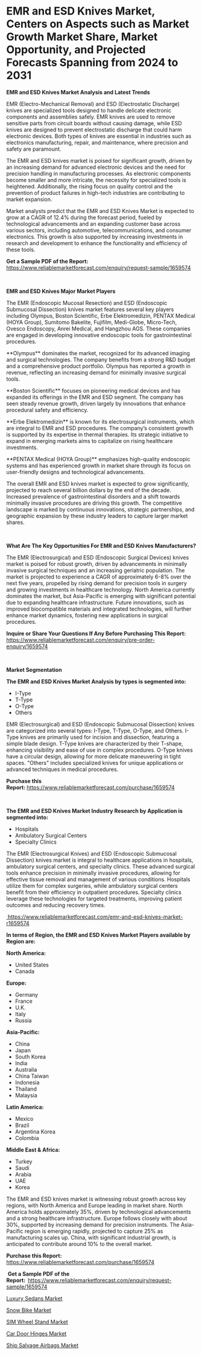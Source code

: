<p><h1>EMR and ESD Knives Market, Centers on Aspects such as Market Growth Market Share, Market Opportunity, and Projected Forecasts Spanning from 2024 to 2031</h1></p><p><strong>EMR and ESD Knives Market Analysis and Latest Trends</strong></p>
<p><p>EMR (Electro-Mechanical Removal) and ESD (Electrostatic Discharge) knives are specialized tools designed to handle delicate electronic components and assemblies safely. EMR knives are used to remove sensitive parts from circuit boards without causing damage, while ESD knives are designed to prevent electrostatic discharge that could harm electronic devices. Both types of knives are essential in industries such as electronics manufacturing, repair, and maintenance, where precision and safety are paramount.</p><p>The EMR and ESD knives market is poised for significant growth, driven by an increasing demand for advanced electronic devices and the need for precision handling in manufacturing processes. As electronic components become smaller and more intricate, the necessity for specialized tools is heightened. Additionally, the rising focus on quality control and the prevention of product failures in high-tech industries are contributing to market expansion.</p><p>Market analysts predict that the EMR and ESD Knives Market is expected to grow at a CAGR of 12.4% during the forecast period, fueled by technological advancements and an expanding customer base across various sectors, including automotive, telecommunications, and consumer electronics. This growth is also supported by increasing investments in research and development to enhance the functionality and efficiency of these tools.</p></p>
<p><strong>Get a Sample PDF of the Report:&nbsp;</strong> <a href="https://www.reliablemarketforecast.com/enquiry/request-sample/1659574?utm_campaign=1743&utm_medium=2&utm_source=Github&utm_content=ia&utm_term=09122024&utm_id=emr-and-esd-knives">https://www.reliablemarketforecast.com/enquiry/request-sample/1659574</a></p>
<p>&nbsp;</p>
<p><strong>EMR and ESD Knives Major Market Players</strong></p>
<p><p>The EMR (Endoscopic Mucosal Resection) and ESD (Endoscopic Submucosal Dissection) knives market features several key players including Olympus, Boston Scientific, Erbe Elektromedizin, PENTAX Medical (HOYA Group), Sumitomo Bakelite, Fujifilm, Medi-Globe, Micro-Tech, Ovesco Endoscopy, Anrei Medical, and Hangzhou AGS. These companies are engaged in developing innovative endoscopic tools for gastrointestinal procedures.</p><p>**Olympus** dominates the market, recognized for its advanced imaging and surgical technologies. The company benefits from a strong R&D budget and a comprehensive product portfolio. Olympus has reported a growth in revenue, reflecting an increasing demand for minimally invasive surgical tools.</p><p>**Boston Scientific** focuses on pioneering medical devices and has expanded its offerings in the EMR and ESD segment. The company has seen steady revenue growth, driven largely by innovations that enhance procedural safety and efficiency.</p><p>**Erbe Elektromedizin** is known for its electrosurgical instruments, which are integral to EMR and ESD procedures. The company’s consistent growth is supported by its expertise in thermal therapies. Its strategic initiative to expand in emerging markets aims to capitalize on rising healthcare investments.</p><p>**PENTAX Medical (HOYA Group)** emphasizes high-quality endoscopic systems and has experienced growth in market share through its focus on user-friendly designs and technological advancements.</p><p>The overall EMR and ESD knives market is expected to grow significantly, projected to reach several billion dollars by the end of the decade. Increased prevalence of gastrointestinal disorders and a shift towards minimally invasive procedures are driving this growth. The competitive landscape is marked by continuous innovations, strategic partnerships, and geographic expansion by these industry leaders to capture larger market shares.</p></p>
<p>&nbsp;</p>
<p><strong>What Are The Key Opportunities For EMR and ESD Knives Manufacturers?</strong></p>
<p><p>The EMR (Electrosurgical) and ESD (Endoscopic Surgical Devices) knives market is poised for robust growth, driven by advancements in minimally invasive surgical techniques and an increasing geriatric population. The market is projected to experience a CAGR of approximately 6-8% over the next five years, propelled by rising demand for precision tools in surgery and growing investments in healthcare technology. North America currently dominates the market, but Asia-Pacific is emerging with significant potential due to expanding healthcare infrastructure. Future innovations, such as improved biocompatible materials and integrated technologies, will further enhance market dynamics, fostering new applications in surgical procedures.</p></p>
<p><strong>Inquire or Share Your Questions If Any Before Purchasing This Report:</strong> <a href="https://www.reliablemarketforecast.com/enquiry/pre-order-enquiry/1659574?utm_campaign=1743&utm_medium=2&utm_source=Github&utm_content=ia&utm_term=09122024&utm_id=emr-and-esd-knives">https://www.reliablemarketforecast.com/enquiry/pre-order-enquiry/1659574</a></p>
<p>&nbsp;</p>
<p><strong>Market Segmentation</strong></p>
<p><strong>The EMR and ESD Knives Market Analysis by types is segmented into:</strong></p>
<p><ul><li>I-Type</li><li>T-Type</li><li>O-Type</li><li>Others</li></ul></p>
<p><p>EMR (Electrosurgical) and ESD (Endoscopic Submucosal Dissection) knives are categorized into several types: I-Type, T-Type, O-Type, and Others. I-Type knives are primarily used for incision and dissection, featuring a simple blade design. T-Type knives are characterized by their T-shape, enhancing visibility and ease of use in complex procedures. O-Type knives have a circular design, allowing for more delicate maneuvering in tight spaces. "Others" includes specialized knives for unique applications or advanced techniques in medical procedures.</p></p>
<p><strong>Purchase this Report:&nbsp;</strong><a href="https://www.reliablemarketforecast.com/purchase/1659574?utm_campaign=1743&utm_medium=2&utm_source=Github&utm_content=ia&utm_term=09122024&utm_id=emr-and-esd-knives">https://www.reliablemarketforecast.com/purchase/1659574</a></p>
<p>&nbsp;</p>
<p><strong>The EMR and ESD Knives Market Industry Research by Application is segmented into:</strong></p>
<p><ul><li>Hospitals</li><li>Ambulatory Surgical Centers</li><li>Specialty Clinics</li></ul></p>
<p><p>The EMR (Electrosurgical Knives) and ESD (Endoscopic Submucosal Dissection) knives market is integral to healthcare applications in hospitals, ambulatory surgical centers, and specialty clinics. These advanced surgical tools enhance precision in minimally invasive procedures, allowing for effective tissue removal and management of various conditions. Hospitals utilize them for complex surgeries, while ambulatory surgical centers benefit from their efficiency in outpatient procedures. Specialty clinics leverage these technologies for targeted treatments, improving patient outcomes and reducing recovery times.</p></p>
<p><a href="https://www.reliablemarketforecast.com/emr-and-esd-knives-market-r1659574?utm_campaign=1743&utm_medium=2&utm_source=Github&utm_content=ia&utm_term=09122024&utm_id=emr-and-esd-knives">&nbsp;https://www.reliablemarketforecast.com/emr-and-esd-knives-market-r1659574</a></p>
<p><strong>In terms of Region, the EMR and ESD Knives Market Players available by Region are:</strong></p>
<p>
    <p> <strong> North America: </strong>
        <ul>
            <li>United States</li>
            <li>Canada</li>
        </ul>
        </p> 
    <p> <strong> Europe: </strong>
        <ul>
            <li>Germany</li>
            <li>France</li>
            <li>U.K.</li>
            <li>Italy</li>
            <li>Russia</li>
        </ul>
        </p> 
    <p> <strong> Asia-Pacific: </strong>
        <ul>
            <li>China</li>
            <li>Japan</li>
            <li>South Korea</li>
            <li>India</li>
            <li>Australia</li>
            <li>China Taiwan</li>
            <li>Indonesia</li>
            <li>Thailand</li>
            <li>Malaysia</li>
        </ul>
        </p> 
    <p> <strong> Latin America: </strong>
        <ul>
            <li>Mexico</li>
            <li>Brazil</li>
            <li>Argentina Korea</li>
            <li>Colombia</li>
        </ul>
        </p> 
    <p> <strong> Middle East & Africa: </strong>
        <ul>
            <li>Turkey</li>
            <li>Saudi</li>
            <li>Arabia</li>
            <li>UAE</li>
            <li>Korea</li>
        </ul>
    </p>
    </p>
<p><p>The EMR and ESD knives market is witnessing robust growth across key regions, with North America and Europe leading in market share. North America holds approximately 35%, driven by technological advancements and a strong healthcare infrastructure. Europe follows closely with about 30%, supported by increasing demand for precision instruments. The Asia-Pacific region is emerging rapidly, projected to capture 25% as manufacturing scales up. China, with significant industrial growth, is anticipated to contribute around 10% to the overall market.</p></p>
<p><strong>Purchase this Report: </strong><a href="https://www.reliablemarketforecast.com/purchase/1659574?utm_campaign=1743&utm_medium=2&utm_source=Github&utm_content=ia&utm_term=09122024&utm_id=emr-and-esd-knives">https://www.reliablemarketforecast.com/purchase/1659574</a></p>
<p>&nbsp;<strong>Get a Sample PDF of the Report:&nbsp;&nbsp;</strong><a href="https://www.reliablemarketforecast.com/enquiry/request-sample/1659574?utm_campaign=1743&utm_medium=2&utm_source=Github&utm_content=ia&utm_term=09122024&utm_id=emr-and-esd-knives">https://www.reliablemarketforecast.com/enquiry/request-sample/1659574</a></p>
<p><strong></strong></p>
<p><p><a href="https://www.linkedin.com/pulse/understanding-global-luxury-sedans-marketsgrowth-potential-jzhvf?utm_campaign=1743&utm_medium=2&utm_source=Github&utm_content=ia&utm_term=09122024&utm_id=emr-and-esd-knives">Luxury Sedans Market</a></p><p><a href="https://www.linkedin.com/pulse/snow-bike-market-trends-report-industry-analysis-including-size-jnuxf?utm_campaign=1743&utm_medium=2&utm_source=Github&utm_content=ia&utm_term=09122024&utm_id=emr-and-esd-knives">Snow Bike Market</a></p><p><a href="https://www.linkedin.com/pulse/regional-adaptations-global-sim-wheel-stand-market-trends-overview-fx2jf?utm_campaign=1743&utm_medium=2&utm_source=Github&utm_content=ia&utm_term=09122024&utm_id=emr-and-esd-knives">SIM Wheel Stand Market</a></p><p><a href="https://www.linkedin.com/pulse/comprehensive-examination-car-door-hinges-market-basis-type-uav8f?utm_campaign=1743&utm_medium=2&utm_source=Github&utm_content=ia&utm_term=09122024&utm_id=emr-and-esd-knives">Car Door Hinges Market</a></p><p><a href="https://www.linkedin.com/pulse/ship-salvage-airbags-market-size-global-revenue-volume-status-lrn3f?utm_campaign=1743&utm_medium=2&utm_source=Github&utm_content=ia&utm_term=09122024&utm_id=emr-and-esd-knives">Ship Salvage Airbags Market</a></p></p>